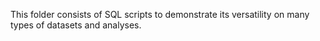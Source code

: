 This folder consists of SQL scripts to demonstrate its versatility on many types of datasets and analyses.
